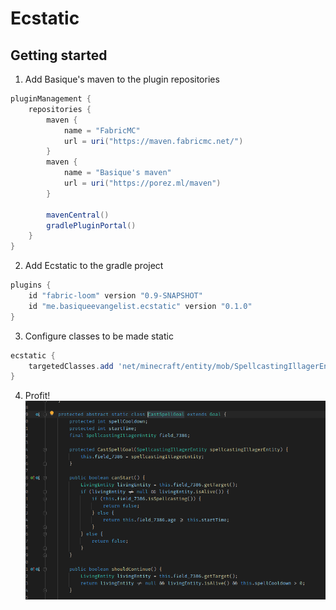 # Ecstatic

## Getting started
1. Add Basique's maven to the plugin repositories
```gradle
pluginManagement {
    repositories {
        maven {
            name = "FabricMC"
            url = uri("https://maven.fabricmc.net/")
        }
        maven {
            name = "Basique's maven"
            url = uri("https://porez.ml/maven")
        }

        mavenCentral()
        gradlePluginPortal()
    }
}
```
2. Add Ecstatic to the gradle project
```gradle
plugins {
    id "fabric-loom" version "0.9-SNAPSHOT"
    id "me.basiqueevangelist.ecstatic" version "0.1.0"
}
```
3. Configure classes to be made static
```gradle
ecstatic {
    targetedClasses.add 'net/minecraft/entity/mob/SpellcastingIllagerEntity$CastSpellGoal'
}
```
4. Profit!
![Example](./media/example.png)